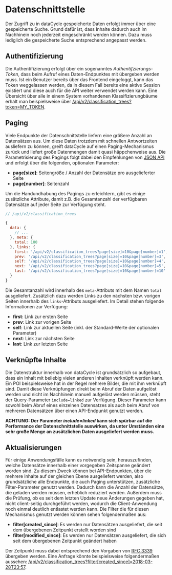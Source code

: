 # Datenschnittstelle

Der Zugriff zu in dataCycle gespeicherte Daten erfolgt immer über eine gespeicherte Suche. Grund dafür ist, dass Inhalte dadurch auch im Nachhinein noch jederzeit eingeschränkt werden können. Dazu muss lediglich die gespeicherte Suche entsprechend angepasst werden.


## Authentifizierung

Die Authentifizierung erfolgt über ein sogenanntes _Authentifzierungs-Token_, dass beim Aufruf eines Daten-Endpunktes mit übergeben werden muss. Ist ein Benutzer bereits über das Frontend eingeloggt, kann das Token weggelassen werden, da in diesem Fall bereits eine aktive Session existiert und diese auch für die API weiter verwendet werden kann. Eine Übersicht über alle in einem System vorhandenen Klassifizierungbäume erhält man beispielsweise über [/api/v2/classification_trees?token=MY_TOKEN](/api/v2/classification_trees).


## Paging

Viele Endpunkte der Datenschnittstelle liefern eine größere Anzahl an Datensätzen aus. Um diese Daten trotzdem mit schnellen Antwortzeiten ausliefern zu können, greift dataCycle auf einen Paging-Mechanismus zurück und liefert große Datenmengen damit quasi häppchenweise aus. Die Parametrisierung des Pagings folgt dabei den Empfehlungen von [JSON API](http://jsonapi.org/format/#fetching-pagination) und erfolgt über die folgenden, optionalen Parameter:

* **page[size]**: Seitengröße / Anzahl der Datensätze pro ausgelieferter Seite
* **page[number]**: Seitenzahl

Um die Handundhabung des Pagings zu erleichtern, gibt es einige zusätzliche Attribute, damit z.B. die Gesamtanzahl der verfügbaren Datensätze auf jeder Seite zur Verfügung steht.

```javascript
// /api/v2/classification_trees

{
  data: {
    // ...
  }, meta: {
    total: 100
  }, links: {
    first: '/api/v2/classification_trees?page[size]=10&page[number]=1',
    prev: '/api/v2/classification_trees?page[size]=10&page[number]=3',
    self: '/api/v2/classification_trees?page[size]=10&page[number]=4',
    next: '/api/v2/classification_trees?page[size]=10&page[number]=5',
    last: '/api/v2/classification_trees?page[size]=10&page[number]=10'
  }
}
```

Die Gesamtanzahl wird innerhalb des ```meta```-Attributs mit dem Namen ```total``` ausgeliefert. Zusätzlich dazu werden Links zu den nächsten bzw. vorigen Seiten innerhalb des ```links```-Attributs ausgeliefert. Im Detail stehen folgende Informationen zur Verfügung:

* **first**: Link zur ersten Seite
* **prev**: Link zur vorigen Seite
* **self**: Link zur aktuellen Seite (inkl. der Standard-Werte der optionalen Parameter)
* **next**: Link zur nächsten Seite
* **last**: Link zur letzten Seite


## Verknüpfte Inhalte

Die Datenstruktur innerhalb von dataCycle ist grundsätzlich so aufgebaut, dass ein Inhalt mit beliebig vielen anderen Inhalten verknüpft werden kann. Ein POI beispielsweise hat in der Regel mehrere Bilder, die mit ihm verknüpft sind. Damit diese Verknüpfungen direkt beim Abruf der Daten aufgelöst werden und nicht im Nachhinein manuell aufgelöst werden müssen, steht der Query-Parameter ```include=linked``` zur Verfügung. Dieser Parameter kann sowohl beim Abruf eines einzelnen Datensatzes als auch beim Abruf von mehreren Datensätzen über einen API-Endpunkt genutzt werden.

**ACHTUNG: Der Parameter _include=linked_ kann sich spürbar auf die Performance der Datenschnittstelle auswirken, da unter Umständen eine sehr große Menge an zusätzlichen Daten ausgeliefert werden muss.**


## Aktualisierungen

Für einige Anwendungsfälle kann es notwendig sein, herauszufinden, welche Datensätze innerhalb einer vorgegeben Zeitspanne geändert worden sind. Zu diesem Zweck können bei API-Endpunkten, über die mehrere Inhalte auf der gleichen Ebene ausgeliefert werden, also grundsätzliche alle Endpunkte, die auch Paging unterstützen, zusätzliche Filter-Parameter genutzt werden. Dadurch kann die Anzahl der Datensätze, die geladen werden müssen, erheblich reduziert werden. Außerdem muss die Prüfung, ob es seit dem letzten Update neue Änderungen gegeben hat, nicht client-seitig durchgeführt werden, wodurch die Client-Anwendung noch einmal deutlich entlastet werden kann. Die Filter die für diesen Mechanismus genutzt werden können sehen folgendermaßen aus:

* **filter[created_since]**: Es werden nur Datensätzen ausgeliefert, die seit dem übergebenen Zeitpunkt erstellt worden sind
* **filter[modified_since]**: Es werden nur Datensätzen ausgeliefert, die sich seit dem übergebenen Zeitpunkt geändert haben

Der Zeitpunkt muss dabei entsprechend den Vorgaben von [RFC 3339](https://tools.ietf.org/html/rfc3339) übergeben werden. Eine Anfrage könnte beispielsweise folgendermaßen aussehen: [/api/v2/classification_trees?filter[created_since]=2018-03-28T23:57](/api/v2/classification_trees?filter[created_since]=2018-03-28T23:57).
